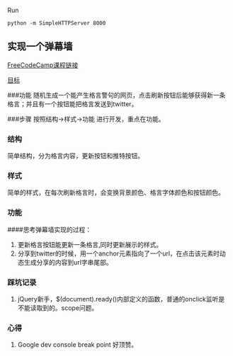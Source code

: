 Run
```
python -m SimpleHTTPServer 8000
```

## 实现一个弹幕墙
[FreeCodeCamp课程链接](http://freecodecamp.cn/challenges/build-a-random-quote-machine)

[目标](http://codepen.io/freeCodeCamp/full/bELoPJ)

###功能
随机生成一个能产生格言警句的网页，点击刷新按钮后能够获得新一条格言；并且有一个按钮能把格言发送到twitter。

###步骤
按照结构->样式->功能 进行开发，重点在功能。

### 结构
简单结构，分为格言内容，更新按钮和推特按钮。

### 样式
简单的样式，在每次刷新格言时，会变换背景颜色、格言字体颜色和按钮颜色。

### 功能
####思考弹幕墙实现的过程：

1. 更新格言按钮能更新一条格言,同时更新展示的样式。
2. 分享到twitter的时候，用一个anchor元素指向了一个url，在点击该元素时动态生成分享的内容到url字串尾部。


### 踩坑记录
1. jQuery新手，$(document).ready()内部定义的函数，普通的onclick监听是不能读取到的。scope问题。

### 心得
1. Google dev console break point 好顶赞。